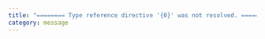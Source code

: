 ```yaml
---
title: "======== Type reference directive '{0}' was not resolved. ========"
category: message
---
```

